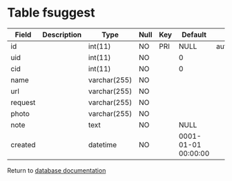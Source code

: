 Table fsuggest
==============

| Field   | Description | Type         | Null | Key | Default             | Extra           |
| ------- | ----------- | ------------ | ---- | --- | ------------------- | --------------- |
| id      |             | int(11)      | NO   | PRI | NULL                | auto_increment  |
| uid     |             | int(11)      | NO   |     | 0                   |                 |
| cid     |             | int(11)      | NO   |     | 0                   |                 |
| name    |             | varchar(255) | NO   |     |                     |                 |
| url     |             | varchar(255) | NO   |     |                     |                 |
| request |             | varchar(255) | NO   |     |                     |                 |
| photo   |             | varchar(255) | NO   |     |                     |                 |
| note    |             | text         | NO   |     | NULL                |                 |
| created |             | datetime     | NO   |     | 0001-01-01 00:00:00 |                 |

Return to [database documentation](help/database)
